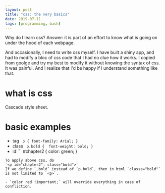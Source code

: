 ```yaml
---
layout: post
title: "css: the very basics"
date: 2019-07-11
tags: [programming, bash]
---
```


Why do I learn css?
Answer: it is part of an effort to know what is going on under the hood of each webpage.

And occasionally, I need to write css myself. I have built a shiny app, and had to modify a bloc of css code that I had no clue how it works. I copied from goolge and try my best to modify it without knowing the syntax of css. It was painful. And I realize that I'd be happy if I understand something like that.

# what is css
Cascade style sheet.

# basic examples

- tag ```
p {
    font-family: Arial;
}```
- class ```
p.bold { 
    font-weight: bold;
}```
- id ```
#chapter2 {
    color: green;
}
```
To apply above css, do
`<p id="chapter2", class="bold">`
If we define `.bold` instead of `p.bold`, then in html `classe="bold"` is not limited to `<p>`.

- `color red !important;` will override everything in case of confliction.
